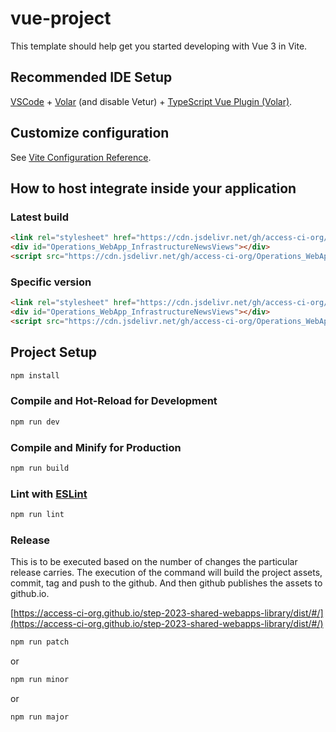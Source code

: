 # vue-project

This template should help get you started developing with Vue 3 in Vite.

## Recommended IDE Setup

[VSCode](https://code.visualstudio.com/) + [Volar](https://marketplace.visualstudio.com/items?itemName=Vue.volar) (and disable Vetur) + [TypeScript Vue Plugin (Volar)](https://marketplace.visualstudio.com/items?itemName=Vue.vscode-typescript-vue-plugin).

## Customize configuration

See [Vite Configuration Reference](https://vitejs.dev/config/).

## How to host integrate inside your application

### Latest build
```html
<link rel="stylesheet" href="https://cdn.jsdelivr.net/gh/access-ci-org/Operations_WebApp_InfrastructureNewsViews/dist/assets/index.css">
<div id="Operations_WebApp_InfrastructureNewsViews"></div>
<script src="https://cdn.jsdelivr.net/gh/access-ci-org/Operations_WebApp_InfrastructureNewsViews/dist/assets/index.js"></script>
```

### Specific version
```html
<link rel="stylesheet" href="https://cdn.jsdelivr.net/gh/access-ci-org/Operations_WebApp_InfrastructureNewsViews@0.0.20/dist/assets/index.css">
<div id="Operations_WebApp_InfrastructureNewsViews"></div>
<script src="https://cdn.jsdelivr.net/gh/access-ci-org/Operations_WebApp_InfrastructureNewsViews@0.0.20/dist/assets/index.js"></script>
```

## Project Setup

```sh
npm install
```

### Compile and Hot-Reload for Development

```sh
npm run dev
```

### Compile and Minify for Production

```sh
npm run build
```

### Lint with [ESLint](https://eslint.org/)

```sh
npm run lint
```

### Release

This is to be executed based on the number of changes the particular release carries. 
The execution of the command will build the project assets, commit, tag and push to the github. And then github publishes the assets to github.io.

[https://access-ci-org.github.io/step-2023-shared-webapps-library/dist/#/](https://access-ci-org.github.io/step-2023-shared-webapps-library/dist/#/)

```sh
npm run patch
```
or 
```sh
npm run minor
```
or
```sh
npm run major
```
